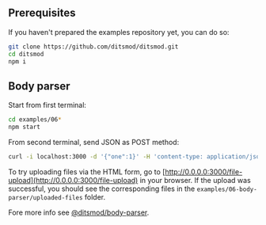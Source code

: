 ## Prerequisites

If you haven't prepared the examples repository yet, you can do so:

```bash
git clone https://github.com/ditsmod/ditsmod.git
cd ditsmod
npm i
```

## Body parser

Start from first terminal:

```bash
cd examples/06*
npm start
```

From second terminal, send JSON as POST method:

```bash
curl -i localhost:3000 -d '{"one":1}' -H 'content-type: application/json'
```

To try uploading files via the HTML form, go to [http://0.0.0.0:3000/file-upload](http://0.0.0.0:3000/file-upload) in your browser. If the upload was successful, you should see the corresponding files in the `examples/06-body-parser/uploaded-files` folder.

Fore more info see [@ditsmod/body-parser](https://ditsmod.github.io/en/native-modules/body-parser/).
